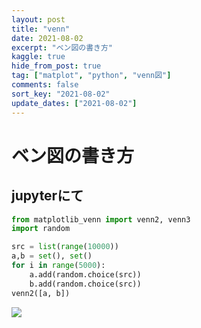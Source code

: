 ```yaml
---
layout: post
title: "venn"
date: 2021-08-02
excerpt: "ベン図の書き方"
kaggle: true
hide_from_post: true
tag: ["matplot", "python", "venn図"]
comments: false
sort_key: "2021-08-02"
update_dates: ["2021-08-02"]
---
```


# ベン図の書き方

## jupyterにて

```python
from matplotlib_venn import venn2, venn3
import random

src = list(range(10000))
a,b = set(), set()
for i in range(5000):
    a.add(random.choice(src))
    b.add(random.choice(src))
venn2([a, b])
```

<div>
  <img src="https://user-images.githubusercontent.com/4949982/127792391-94bb4e81-88ec-4fc2-99a6-a981f15283a9.png">
</div>

